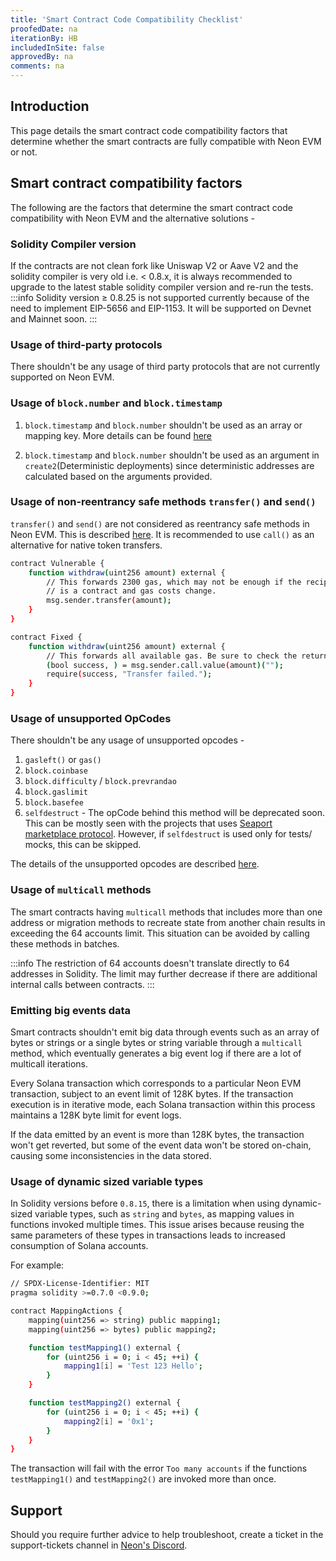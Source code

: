 ```yaml
---
title: 'Smart Contract Code Compatibility Checklist'
proofedDate: na
iterationBy: HB
includedInSite: false
approvedBy: na
comments: na
---
```


## Introduction

This page details the smart contract code compatibility factors that determine whether the smart contracts are fully compatible with Neon EVM or not.

## Smart contract compatibility factors

The following are the factors that determine the smart contract code compatibility with Neon EVM and the alternative solutions -

### Solidity Compiler version

If the contracts are not clean fork like Uniswap V2 or Aave V2 and the solidity compiler is very old i.e. < 0.8.x, it is always recommended to upgrade to the latest stable solidity compiler version and re-run the tests.
:::info
Solidity version ≥ 0.8.25 is not supported currently because of the need to implement EIP-5656 and EIP-1153. It will be supported on Devnet and Mainnet soon.
:::

### Usage of third-party protocols

There shouldn't be any usage of third party protocols that are not currently supported on Neon EVM.

### Usage of `block.number` and `block.timestamp`

1. `block.timestamp` and `block.number` shouldn't be used as an array or mapping key. More details can be found [here](https://docs.neonevm.org/docs/evm_compatibility/overview#limitation-on-blocktimestamp--blocknumber-usage)

2. `block.timestamp` and `block.number` shouldn't be used as an argument in `create2`(Deterministic deployments) since deterministic addresses are calculated based on the arguments provided.

### Usage of non-reentrancy safe methods `transfer()` and `send()`

`transfer()` and `send()` are not considered as reentrancy safe methods in Neon EVM. This is described [here](https://docs.neonevm.org/docs/evm_compatibility/overview#reentrancy-safe-approaches). It is recommended to use `call()` as an alternative for native token transfers.

```sh
contract Vulnerable {
    function withdraw(uint256 amount) external {
        // This forwards 2300 gas, which may not be enough if the recipient
        // is a contract and gas costs change.
        msg.sender.transfer(amount);
    }
}

contract Fixed {
    function withdraw(uint256 amount) external {
        // This forwards all available gas. Be sure to check the return value!
        (bool success, ) = msg.sender.call.value(amount)("");
        require(success, "Transfer failed.");
    }
}
```

### Usage of unsupported OpCodes

There shouldn't be any usage of unsupported opcodes -

1. `gasleft()` or `gas()`
2. `block.coinbase`
3. `block.difficulty` / `block.prevrandao`
4. `block.gaslimit`
5. `block.basefee`
6. `selfdestruct` - The opCode behind this method will be deprecated soon. This can be mostly seen with the projects that uses [Seaport marketplace protocol](https://github.com/ProjectOpenSea/seaport/blob/main/contracts/zones/PausableZone.sol#L110). However, if `selfdestruct` is used only for tests/ mocks, this can be skipped.

The details of the unsupported opcodes are described [here](https://docs.neonevm.org/docs/evm_compatibility/opcodes).

### Usage of `multicall` methods

The smart contracts having `multicall` methods that includes more than one address or migration methods to recreate state from another chain results in exceeding the 64 accounts limit. This situation can be avoided by calling these methods in batches.

:::info
The restriction of 64 accounts doesn't translate directly to 64 addresses in Solidity. The limit may further decrease if there are additional internal calls between contracts.
:::

### Emitting big events data

Smart contracts shouldn't emit big data through events such as an array of bytes or strings or a single bytes or string variable through a `multicall` method, which eventually generates a big event log if there are a lot of multicall iterations.

Every Solana transaction which corresponds to a particular Neon EVM transaction, subject to an event limit of 128K bytes. If the transaction execution is in iterative mode, each Solana transaction within this process maintains a 128K byte limit for event logs.

If the data emitted by an event is more than 128K bytes, the transaction won't get reverted, but some of the event data won't be stored on-chain, causing some inconsistencies in the data stored.

### Usage of dynamic sized variable types

In Solidity versions before `0.8.15`, there is a limitation when using dynamic-sized variable types, such as `string` and `bytes`, as mapping values in functions invoked multiple times. This issue arises because reusing the same parameters of these types in transactions leads to increased consumption of Solana accounts.

For example:

```sh
// SPDX-License-Identifier: MIT
pragma solidity >=0.7.0 <0.9.0;

contract MappingActions {
    mapping(uint256 => string) public mapping1;
    mapping(uint256 => bytes) public mapping2;

    function testMapping1() external {
        for (uint256 i = 0; i < 45; ++i) {
            mapping1[i] = 'Test 123 Hello';
        }
    }

    function testMapping2() external {
        for (uint256 i = 0; i < 45; ++i) {
            mapping2[i] = '0x1';
        }
    }
}
```

The transaction will fail with the error `Too many accounts` if the functions `testMapping1()` and `testMapping2()` are invoked more than once.

## Support

Should you require further advice to help troubleshoot, create a ticket in the support-tickets channel in [Neon's Discord](https://discord.gg/neonevm).
